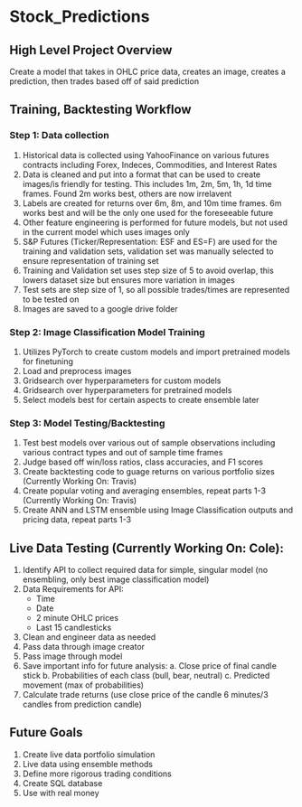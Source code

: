# Stock_Predictions

## High Level Project Overview

Create a model that takes in OHLC price data, creates an image, creates a prediction, then trades based off of said prediction

## Training, Backtesting Workflow

### Step 1: Data collection
1. Historical data is collected using YahooFinance on various futures contracts including Forex, Indeces, Commodities, and Interest Rates
2. Data is cleaned and put into a format that can be used to create images/is friendly for testing. This includes 1m, 2m, 5m, 1h, 1d time frames. Found 2m works best, others are now irrelavent
3. Labels are created for returns over 6m, 8m, and 10m time frames. 6m works best and will be the only one used for the foreseeable future
4. Other feature engineering is performed for future models, but not used in the current model which uses images only
5. S&P Futures (Ticker/Representation: ESF and ES=F) are used for the training and validation sets, validation set was manually selected to ensure representation of training set
6. Training and Validation set uses step size of 5 to avoid overlap, this lowers dataset size but ensures more variation in images
7. Test sets are step size of 1, so all possible trades/times are represented to be tested on 
8. Images are saved to a google drive folder

### Step 2: Image Classification Model Training
1. Utilizes PyTorch to create custom models and import pretrained models for finetuning
2. Load and preprocess images
3. Gridsearch over hyperparameters for custom models
4. Gridsearch over hyperparameters for pretrained models
5. Select models best for certain aspects to create ensemble later

### Step 3: Model Testing/Backtesting
1. Test best models over various out of sample observations including various contract types and out of sample time frames
2. Judge based off win/loss ratios, class accuracies, and F1 scores
3. Create backtesting code to guage returns on various portfolio sizes (Currently Working On: Travis)
4. Create popular voting and averaging ensembles, repeat parts 1-3 (Currently Working On: Travis)
5. Create ANN and LSTM ensemble using Image Classification outputs and pricing data, repeat parts 1-3

## Live Data Testing (Currently Working On: Cole):
1. Identify API to collect required data for simple, singular model (no ensembling, only best image classification model)
2. Data Requirements for API:
    - Time
    - Date
    - 2 minute OHLC prices
    - Last 15 candlesticks 
4. Clean and engineer data as needed
5. Pass data through image creator
6. Pass image through model
7. Save important info for future analysis:
  a. Close price of final candle stick
  b. Probabilities of each class (bull, bear, neutral)
  c. Predicted movement (max of probabilities)
8. Calculate trade returns (use close price of the candle 6 minutes/3 candles from prediction candle)

## Future Goals
1. Create live data portfolio simulation
2. Live data using ensemble methods
3. Define more rigorous trading conditions
4. Create SQL database
5. Use with real money

